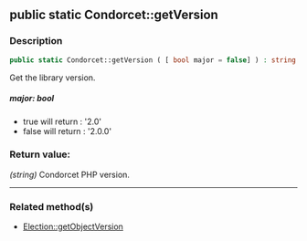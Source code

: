 ## public static Condorcet::getVersion

### Description    

```php
public static Condorcet::getVersion ( [ bool major = false] ) : string
```

Get the library version.
    

##### **major:** *bool*   
* true will return : '2.0'
* false will return : '2.0.0'
    


### Return value:   

*(string)* Condorcet PHP version.


---------------------------------------

### Related method(s)      

* [Election::getObjectVersion](../Election%20Class/public%20Election--getObjectVersion.md)    
